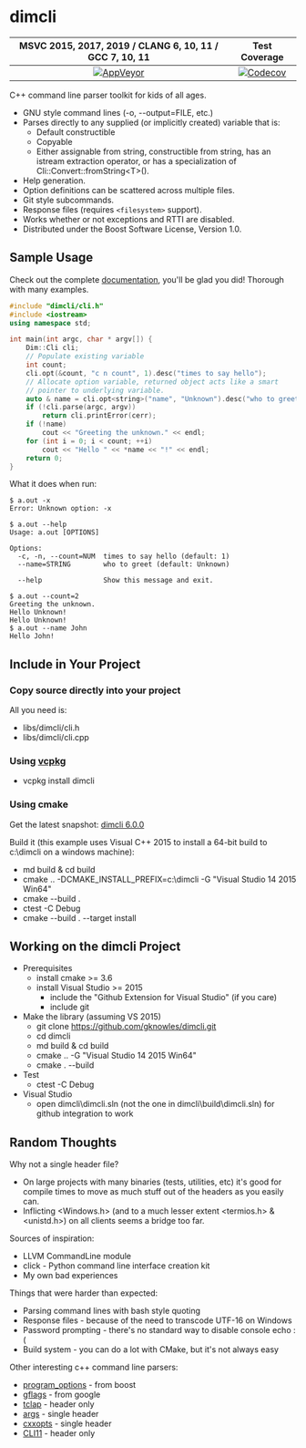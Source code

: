 ﻿<!--
Copyright Glen Knowles 2016 - 2021.
Distributed under the Boost Software License, Version 1.0.
-->

# dimcli

| MSVC 2015, 2017, 2019 / CLANG 6, 10, 11 / GCC 7, 10, 11 | Test Coverage |
| :-----------------------------------------------------: | :-----------: |
| [![AppVeyor][av-image]][av-link] | [![Codecov][cc-image]][cc-link] |

[av-image]: https://ci.appveyor.com/api/projects/status/02i9uq9asqlb6opy/branch/master?svg=true "AppVeyor"
[av-link]: https://ci.appveyor.com/project/gknowles/dimcli/branch/master
[cc-image]: https://codecov.io/gh/gknowles/dimcli/branch/master/graph/badge.svg "Codecov"
[cc-link]: https://codecov.io/gh/gknowles/dimcli

C++ command line parser toolkit for kids of all ages.

- GNU style command lines (-o, --output=FILE, etc.)
- Parses directly to any supplied (or implicitly created) variable that is:
  - Default constructible
  - Copyable
  - Either assignable from string, constructible from string, has an istream
    extraction operator, or has a specialization of
    Cli&#58;:Convert::fromString&lt;T>().
- Help generation.
- Option definitions can be scattered across multiple files.
- Git style subcommands.
- Response files (requires `<filesystem>` support).
- Works whether or not exceptions and RTTI are disabled.
- Distributed under the Boost Software License, Version 1.0.

## Sample Usage

Check out the complete [documentation](https://gknowles.github.io/dimcli/),
you'll be glad you did! Thorough with many examples.

~~~ C++
#include "dimcli/cli.h"
#include <iostream>
using namespace std;

int main(int argc, char * argv[]) {
    Dim::Cli cli;
    // Populate existing variable
    int count;
    cli.opt(&count, "c n count", 1).desc("times to say hello");
    // Allocate option variable, returned object acts like a smart
    // pointer to underlying variable.
    auto & name = cli.opt<string>("name", "Unknown").desc("who to greet");
    if (!cli.parse(argc, argv))
        return cli.printError(cerr);
    if (!name)
        cout << "Greeting the unknown." << endl;
    for (int i = 0; i < count; ++i)
        cout << "Hello " << *name << "!" << endl;
    return 0;
}
~~~

What it does when run:

~~~ console
$ a.out -x
Error: Unknown option: -x

$ a.out --help
Usage: a.out [OPTIONS]

Options:
  -c, -n, --count=NUM  times to say hello (default: 1)
  --name=STRING        who to greet (default: Unknown)

  --help               Show this message and exit.

$ a.out --count=2
Greeting the unknown.
Hello Unknown!
Hello Unknown!
$ a.out --name John
Hello John!
~~~

## Include in Your Project
### Copy source directly into your project
All you need is:
- libs/dimcli/cli.h
- libs/dimcli/cli.cpp

### Using [vcpkg](https://github.com/Microsoft/vcpkg)
- vcpkg install dimcli

### Using cmake
Get the latest snapshot:
[dimcli 6.0.0](https://github.com/gknowles/dimcli/archive/v6.0.0.zip)

Build it (this example uses Visual C++ 2015 to install a 64-bit build to
c:\dimcli on a windows machine):
- md build & cd build
- cmake .. -DCMAKE_INSTALL_PREFIX=c:\dimcli -G "Visual Studio 14 2015 Win64"
- cmake --build .
- ctest -C Debug
- cmake --build . --target install

## Working on the dimcli Project
- Prerequisites
  - install cmake >= 3.6
  - install Visual Studio >= 2015
    - include the "Github Extension for Visual Studio" (if you care)
    - include git
- Make the library (assuming VS 2015)
  - git clone https://github.com/gknowles/dimcli.git
  - cd dimcli
  - md build & cd build
  - cmake .. -G "Visual Studio 14 2015 Win64"
  - cmake . --build
- Test
  - ctest -C Debug
- Visual Studio
  - open dimcli\dimcli.sln (not the one in dimcli\build\dimcli.sln) for github
    integration to work

## Random Thoughts
Why not a single header file?

- On large projects with many binaries (tests, utilities, etc) it's good for
  compile times to move as much stuff out of the headers as you easily can.
- Inflicting <Windows.h> (and to a much lesser extent <termios.h> & <unistd.h>)
  on all clients seems a bridge too far.

Sources of inspiration:

- LLVM CommandLine module
- click - Python command line interface creation kit
- My own bad experiences

Things that were harder than expected:

- Parsing command lines with bash style quoting
- Response files - because of the need to transcode UTF-16 on Windows
- Password prompting - there's no standard way to disable console echo :(
- Build system - you can do a lot with CMake, but it's not always easy

Other interesting c++ command line parsers:

- [program_options](http://www.boost.org/doc/libs/release/libs/program_options/)
  \- from boost
- [gflags](https://gflags.github.io/gflags/) - from google
- [tclap](http://tclap.sourceforge.net) - header only
- [args](https://github.com/Taywee/args) - single header
- [cxxopts](https://github.com/jarro2783/cxxopts) - single header
- [CLI11](https://github.com/CLIUtils/CLI11) - header only
